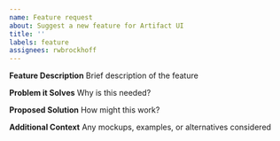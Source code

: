 ```yaml
---
name: Feature request
about: Suggest a new feature for Artifact UI
title: ''
labels: feature
assignees: rwbrockhoff
---
```


**Feature Description**
Brief description of the feature

**Problem it Solves**
Why is this needed?

**Proposed Solution**
How might this work?

**Additional Context**
Any mockups, examples, or alternatives considered
